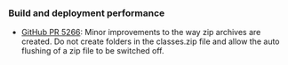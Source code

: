 ### Build and deployment performance

  * [GitHub PR 5266](https://github.com/xamarin/xamarin-android/pull/5266):
  Minor improvements to the way zip archives are created. Do not create
  folders in the classes.zip file and allow the auto flushing of
  a zip file to be switched off.